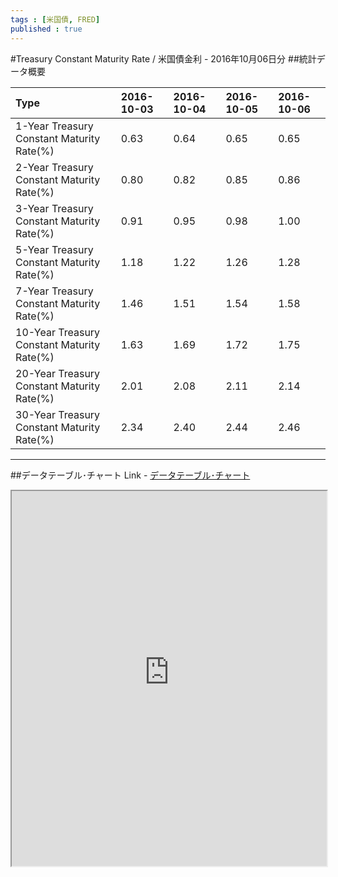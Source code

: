 ```yaml
--- 
tags : [米国債, FRED] 
published : true
---
```

#Treasury Constant Maturity Rate / 米国債金利 - 2016年10月06日分
##統計データ概要

|Type                                       |2016-10-03 |2016-10-04 |2016-10-05 |2016-10-06 |
|:------------------------------------------|:----------|:----------|:----------|:----------|
|1-Year Treasury Constant Maturity Rate(%)  |0.63       |0.64       |0.65       |0.65       |
|2-Year Treasury Constant Maturity Rate(%)  |0.80       |0.82       |0.85       |0.86       |
|3-Year Treasury Constant Maturity Rate(%)  |0.91       |0.95       |0.98       |1.00       |
|5-Year Treasury Constant Maturity Rate(%)  |1.18       |1.22       |1.26       |1.28       |
|7-Year Treasury Constant Maturity Rate(%)  |1.46       |1.51       |1.54       |1.58       |
|10-Year Treasury Constant Maturity Rate(%) |1.63       |1.69       |1.72       |1.75       |
|20-Year Treasury Constant Maturity Rate(%) |2.01       |2.08       |2.11       |2.14       |
|30-Year Treasury Constant Maturity Rate(%) |2.34       |2.40       |2.44       |2.46       |

















***
	
##データテーブル･チャート
Link - [データテーブル･チャート](http://knowledgevault.saecanet.com/charts/am-consulting.co.jp-20161010204753.html)
<iframe src="http://knowledgevault.saecanet.com/charts/am-consulting.co.jp-20161010204753.html" width="100%" height="600px"></iframe>